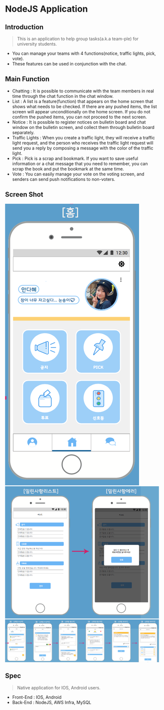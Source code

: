 # NodeJS Application

## Introduction
> This is an application to help group tasks(a.k.a team-ple) for university students.
- You can manage your teams with 4 functions(notice, traffic lights, pick, vote).
- These features can be used in conjunction with the chat.

## Main Function
- Chatting : It is possible to communicate with the team members in real time through the chat function in the chat window.
- List : A list is a feature(function) that appears on the home screen that shows what needs to be checked. If there are any pushed items, the list screen will appear unconditionally on the home screen. If you do not confirm the pushed items, you can not proceed to the next screen.
- Notice : It is possible to register notices on bulletin board and chat window on the bulletin screen, and collect them through bulletin board separately.
- Traffic Lights : When you create a traffic light, they will receive a traffic light request, and the person who receives the traffic light request will send you a reply by composing a message with the color of the traffic light.
- Pick : Pick is a scrap and bookmark. If you want to save useful information or a chat message that you need to remember, you can scrap the book and put the bookmark at the same time.
- Vote : You can easily manage your vote on the voting screen, and senders can send push notifications to non-voters.

## Screen Shot
![1](./images/teamyo_1.png)
![2](./images/teamyo_2.png)
![3](./images/teamyo_3.png)


## Spec
> Native application for IOS, Android users.
- Front-End : IOS, Android
- Back-End : NodeJS, AWS Infra, MySQL
